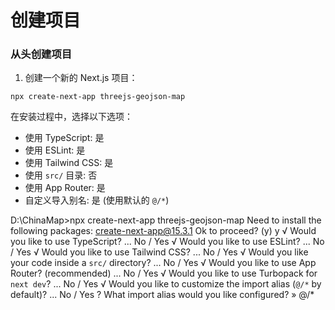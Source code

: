 # 创建项目

### 从头创建项目

1. 创建一个新的 Next.js 项目：
```
npx create-next-app threejs-geojson-map
```

在安装过程中，选择以下选项：

- 使用 TypeScript: 是
- 使用 ESLint: 是
- 使用 Tailwind CSS: 是
- 使用 `src/` 目录: 否
- 使用 App Router: 是
- 自定义导入别名: 是 (使用默认的 `@/*`)

D:\ChinaMap>npx create-next-app threejs-geojson-map
Need to install the following packages:
create-next-app@15.3.1
Ok to proceed? (y) y
√ Would you like to use TypeScript? ... No / Yes
√ Would you like to use ESLint? ... No / Yes
√ Would you like to use Tailwind CSS? ... No / Yes
√ Would you like your code inside a `src/` directory? ... No / Yes
√ Would you like to use App Router? (recommended) ... No / Yes
√ Would you like to use Turbopack for `next dev`? ... No / Yes
√ Would you like to customize the import alias (`@/*` by default)? ... No / Yes
? What import alias would you like configured? » @/*